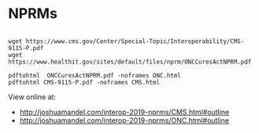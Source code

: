 # NPRMs

```

wget https://www.cms.gov/Center/Special-Topic/Interoperability/CMS-9115-P.pdf
wget https://www.healthit.gov/sites/default/files/nprm/ONCCuresActNPRM.pdf

pdftohtml  ONCCuresActNPRM.pdf -noframes ONC.html
pdftohtml CMS-9115-P.pdf -noframes CMS.html
```

View online at:

* http://joshuamandel.com/interop-2019-nprms/CMS.html#outline
* http://joshuamandel.com/interop-2019-nprms/ONC.html#outline

